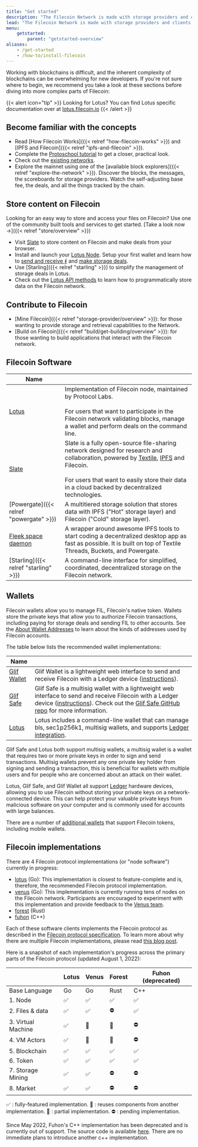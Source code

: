 ```yaml
---
title: "Get started"
description: "The Filecoin Network is made with storage providers and clients. They make deals and contribute to maintaining the Filecoin blockchain, obtaining storage services, and receiving rewards in the process. This section walks you through how to get started, build a node, and create a simple application."
lead: "The Filecoin Network is made with storage providers and clients. They make deals and contribute to maintaining the Filecoin blockchain, obtaining storage services, and receiving rewards in the process. This section walks you through how to get started, build a node, and create a simple application."
menu:
    getstarted:
        parent: "getstarted-overview"
aliases:
    - /get-started
    - /how-to/install-filecoin
---
```


Working with blockchains is difficult, and the inherent complexity of blockchains can be overwhelming for new developers. If you're not sure where to begin, we recommend you take a look at these sections before diving into more complex parts of Filecoin:

{{< alert icon="tip" >}}
Looking for Lotus? You can find Lotus specific documentation over at [lotus.filecoin.io](https://lotus.filecoin.io)
{{< /alert >}}

## Become familiar with the concepts

- Read [How Filecoin Works]({{< relref "how-filecoin-works" >}}) and [IPFS and Filecoin]({{< relref "ipfs-and-filecoin" >}}).
- Complete the [Protoschool tutorial](https://proto.school/verifying-storage-on-filecoin/) to get a closer, practical look.
- Check out the [existing networks](https://network.filecoin.io).
- Explore the mainnet using one of the [available block explorers]({{< relref "explore-the-network" >}}). Discover the blocks, the messages, the scoreboards for storage providers. Watch the self-adjusting base fee, the deals, and all the things tracked by the chain.

## Store content on Filecoin

Looking for an easy way to store and access your files on Filecoin? Use one of the community built tools and services to get started. [Take a look now →]({{< relref "store/overview" >}})

- Visit [Slate](https://slate.host/) to store content on Filecoin and make deals from your browser.
- Install and launch your [Lotus Node](https://lotus.filecoin.io). Setup your first wallet and learn how to [send and receive ⨎](https://lotus.filecoin.io/docs/set-up/manage-fil/) and [make storage deals](https://lotus.filecoin.io/docs/storage-providers/manage-storage-deals/).
- Use [Starling]({{< relref "starling" >}}) to simplify the management of storage deals in Lotus.
- Check out the [Lotus API methods](https://lotus.filecoin.io/docs/apis/json-rpc/) to learn how to programmatically store data on the Filecoin network.

## Contribute to Filecoin

- [Mine Filecoin]({{< relref "storage-provider/overview" >}}): for those wanting to provide storage and retrieval capabilities to the Network.
- [Build on Filecoin]({{< relref "build/get-building/overview" >}}): for those wanting to build applications that interact with the Filecoin network.

## Filecoin Software

| Name                                                             |                                                                                                                                                                                                                                                                                         |
| ---------------------------------------------------------------- | --------------------------------------------------------------------------------------------------------------------------------------------------------------------------------------------------------------------------------------------------------------------------------------- |
| [Lotus](https://lotus.filecoin.io)                                         | Implementation of Filecoin node, maintained by Protocol Labs. <br /><br />For users that want to participate in the Filecoin network validating blocks, manage a wallet and perform deals on the command line.                                                                            |
| [Slate](https://slate.host/)                                       | Slate is a fully open-source file-sharing network designed for research and collaboration, powered by [Textile](https://textile.io), [IPFS](https://ipfs.tech) and Filecoin. <br /><br /> For users that want to easily store their data in a cloud backed by decentralized technologies. |
| [Powergate]({{< relref "powergate" >}})                               | A multitiered storage solution that stores data with IPFS ("Hot" storage layer) and Filecoin ("Cold" storage layer).                                                                                                                                                                    |
| [Fleek space daemon](https://blog.fleek.co/posts/daemon-release) | A wrapper around awesome IPFS tools to start coding a decentralized desktop app as fast as possible. It is built on top of Textile Threads, Buckets, and Powergate.                                                                                                                      |
| [Starling]({{< relref "starling" >}})                                 | A command-line interface for simplified, coordinated, decentralized storage on the Filecoin network.                                                                                                                                                                                    |

## Wallets

Filecoin wallets allow you to manage FIL, Filecoin's native token. Wallets store the private keys that allow you to authorize Filecoin transactions, including paying for storage deals and sending FIL to other accounts. See the [About Wallet Addresses](https://lotus.filecoin.io/docs/set-up/manage-fil) to learn about the kinds of addresses used by Filecoin accounts.

The table below lists the recommended wallet implementations:

| Name                                             |                                                                                                                                                                                             |
| ------------------------------------------------ | ------------------------------------------------------------------------------------------------------------------------------------------------------------------------------------------- |
| [Glif Wallet](https://wallet.glif.io/) | Glif Wallet is a lightweight web interface to send and receive Filecoin with a Ledger device ([instructions](https://reading.supply/@glif/install-the-filecoin-app-on-your-ledger-device-y33vhX)).|
| [Glif Safe](https://safe.glif.io/) | Glif Safe is a multisig wallet with a lightweight web interface to send and receive Filecoin with a Ledger device ([instructions](https://reading.supply/@glif/install-the-filecoin-app-on-your-ledger-device-y33vhX)). Check out the [Glif Safe GitHub repo](https://github.com/glifio/safe) for more information.|
| [Lotus](https://lotus.filecoin.io)                         | Lotus includes a command-line wallet that can manage bls, sec1p256k1, multisig wallets, and supports [Ledger integration](https://lotus.filecoin.io/docs/set-up/manage-fil/#ledger).|

Glif Safe and Lotus both support multisig wallets, a multisig wallet is a wallet that requires two or more private keys in order to sign and send transactions. Multisig wallets prevent any one private key holder from signing and sending a transaction, this is beneficial for wallets with multiple users and for people who are concerned about an attack on their wallet.

Lotus, Glif Safe, and Glif Wallet all support [Ledger](https://www.ledger.com/) hardware devices, allowing you to use Filecoin without storing your private keys on a network-connected device. This can help protect your valuable private keys from malicious software on your computer and is commonly used for accounts with large balances.

There are a number of [additional wallets](https://docs.filecoin.io/reference/#other-wallets) that support Filecoin tokens, including mobile wallets.

## Filecoin implementations

There are 4 Filecoin protocol implementations (or "node software") currently in progress:

- [lotus](https://github.com/filecoin-project/lotus/) (Go): This implementation is closest to feature-complete and is, therefore, the recommended Filecoin protocol implementation.
- [venus](https://github.com/filecoin-project/venus) (Go): This implementation is currently running tens of nodes on the Filecoin network. Participants are encouraged to experiment with this implementation and provide feedback to the [Venus team](https://filecoinproject.slack.com/archives/CEHHJNJS3).
- [forest](https://github.com/chainsafe/forest) (Rust)
- [fuhon](https://github.com/filecoin-project/cpp-filecoin) (C++)

Each of these software clients implements the Filecoin protocol as described in the [Filecoin protocol specification](https://filecoin-project.github.io/specs). To learn more about why there are multiple Filecoin implementations, please read [this blog post](https://filecoin.io/blog/announcing-filecoin-implementations-in-rust-and-c++/).

Here is a snapshot of each implementation's progress across the primary parts of the Filecoin protocol (updated August 1, 2022):

|                    | Lotus | Venus | Forest | Fuhon (deprecated)|
| ------------------ | ----- | ----- | ------ | ----- |
| Base Language      | Go    | Go    | Rust   | C++  |
| 1. Node            | ✅    | ✅    | ✅     | ✅    |
| 2. Files & data    | ✅    | ✅    | ⛔️     | ✅    |
| 3. Virtual Machine | ✅    | 🔄    | 🔄     | ⛔️    |
| 4. VM Actors       | ✅    | 🔄    | 🔄     | ⛔️    |
| 5. Blockchain      | ✅    | ✅    | ✅     | ✅    |
| 6. Token           | ✅    | ✅    | ✅     | ✅    |
| 7. Storage Mining  | ✅    | ✅    | ⛔️     | ⛔️    |
| 8. Market          | ✅    | ✅    | ⛔️     | ⛔️    |

✅ : fully-featured implementation.
🔄 : reuses components from another implementation.
🔶 : partial implementation.
⛔️ : pending implementation.

Since May 2022, Fuhon's C++ implementation has been deprecated and is currently out of support. The source code is available [here](https://github.com/filecoin-project/cpp-filecoin). There are no immediate plans to introduce another c++ implementation.
